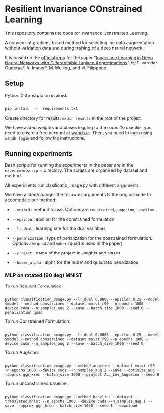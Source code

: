 # Resilient Invariance COnstrained Learning

  

This repository contains the code for Invariance Constrained Learning.

  

A convenient gradient-based method for selecting the data augmentation without validation data and during training of a deep neural network.

  

It is based on the [official repo](https://github.com/tychovdo/lila.git) for the paper
"[Invariance Learning in Deep Neural Networks with Differentiable Laplace Approximations](https://arxiv.org/abs/2202.10638)" by T. van der Ouderaa*, A. Immer*, M. Welling, and M. Filippone.

## Setup

Python 3.8 and pip is required.

```bash

pip install  -r  requirements.txt

```
Create directory for results: `mkdir results` in the root of the project.

We have added weights and biases logging to the code. To use this, you need to create a free account at [wandb.ai](https://wandb.ai/). Then, you need to login using `wandb login` and follow the instructions.

## Running experiments

Bash scripts for running the experiments in the paper are in the `experimentscripts` directory. The scripts are organized by dataset and method.

All experiments run clasificatio_image.py with different arguments.

We have added/changes the following arguments to the original code to accomodate our method:

- `--method` : method to use. Options are `constrained`, `augerino`, `baseline`

- `--epsilon` : epsilon for the constrained formulation

- `--lr_dual` : learning rate for the dual variables

- `--penalization` : type of penalization for the constrained formulation. Options are `quad` and `huber` (quad is used in the paper)

- `--project` : name of the project in weights and biases.

- `--huber_alpha` : alpha for the huber and quadratic penalization

  

### MLP on rotated (90 deg) MNIST

  

To run Resilient Formulation:

```

python classification_image.py --lr_dual 0.0005 --epsilon 0.25 --model $model --method constrained --dataset mnist_r90 --n_epochs 1000 --device cuda --n_samples_aug 2 --save --batch_size 1000 --seed 0 --penalization quad

```

  

To run Constrained Formulation:

```

python classification_image.py --lr_dual 0.0005 --epsilon 0.25 --model $model --method constrained --dataset mnist_r90 --n_epochs 1000 --device cuda --n_samples_aug 2 --save --batch_size 1000 --seed 0

```

  
  

To run Augerino:

```

python classification_image.py --method augerino --dataset mnist_r90 --n_epochs 1000 --device cuda --n_samples_aug 2 --save --optimize_aug --approx ggn_kron --batch_size 1000 --project ALL_Inv_Augerino --seed 0

```

  

To run unconstrained baseline:

```

python classification_image.py --method baseline --dataset translated_mnist --n_epochs 1000 --device cuda --n_samples_aug 1 --save --approx ggn_kron --batch_size 1000 --seed 1 --download

```